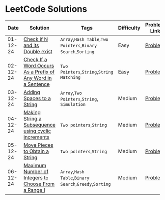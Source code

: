# LeetCode Solutions
|  Date  |  Solution  |  Tags  |  Difficulty  |  Problem Link |
| --- | --- | --- | --- | --- |
|  01-12-24  |  [Check if N and its Double exist](https://github.com/surya8980/December-2024-Daily-Problems/blob/main/LeetCode/01-Dec-2024/Check%20If%20N%20and%20Its%20Double%20Exist.java)  |  `Array`,`Hash Table`,`Two Pointers`,`Binary Search`,`Sorting`  |  Easy  | [Problem](https://leetcode.com/problems/check-if-n-and-its-double-exist/description/?envType=daily-question&envId=2024-12-01)   |
| 02-12-24 |[Check If a Word Occurs As a Prefix of Any Word in a Sentence](https://github.com/surya8980/December-2024-Daily-Problems/blob/main/LeetCode/02-Dec-2024/Check%20If%20a%20Word%20Occurs%20As%20a%20Prefix%20of%20Any%20Word%20in%20a%20Sentence.java)| `Two Pointers`,`String`,`String Matching`| Easy | [Problem](https://leetcode.com/problems/check-if-a-word-occurs-as-a-prefix-of-any-word-in-a-sentence/description/?envType=daily-question&envId=2024-12-02)
| 03-12-24 | [Adding Spaces to a String](https://github.com/surya8980/December-2024-Daily-Problems/blob/main/LeetCode/03-Dec-2024/Adding%20Spaces%20to%20a%20String.java) | `Array`,`Two Pointers`,`String`, `Simulation` | Medium |[Problem](https://leetcode.com/problems/adding-spaces-to-a-string/description/)
| 04-12-24 | [Making String a Subsequence using cyclic increments](https://github.com/surya8980/December-2024-Daily-Problems/blob/main/LeetCode/04-Dec-2024/Make%20String%20a%20Subsequence%20Using%20Cyclic%20Increments.java) |`Two pointers`,`String`| Medium| [Problem](https://leetcode.com/problems/make-string-a-subsequence-using-cyclic-increments/description/) |
| 05-12-24 | [Move Pieces to Obtain a String](https://github.com/surya8980/December-2024-Daily-Problems/blob/main/LeetCode/05-Dec-2024/Move%20pieces%20to%20Obtain%20a%20String.java)| `Two pointers`,`String`| Medium| [Problem](https://leetcode.com/problems/move-pieces-to-obtain-a-string/description/) |
| 06-12-24 | [Maximum Number of Integers to Choose From a Range I](https://github.com/surya8980/December-2024-Daily-Problems/blob/main/LeetCode/06-Dec-2024/Maximum%20Number%20of%20Integers%20to%20Choose%20From%20a%20Range%20I.java)| `Array`,`Hash Table`,`Binary Search`,`Greedy`,`Sorting` | Medium| [Problem](https://leetcode.com/problems/maximum-number-of-integers-to-choose-from-a-range-i/description/?envType=daily-question&envId=2024-12-06)|
